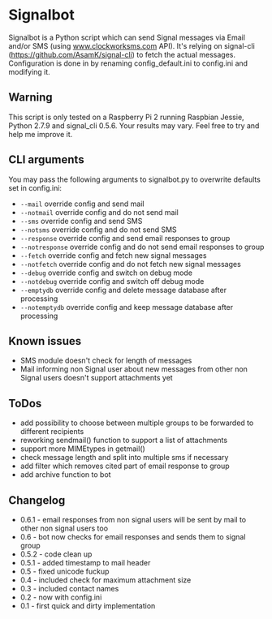 # Signalbot

Signalbot is a Python script which can send Signal messages via Email and/or SMS (using www.clockworksms.com API). It's relying on signal-cli (https://github.com/AsamK/signal-cli) to fetch the actual messages. Configuration is done in by renaming config_default.ini to config.ini and modifying it.

## Warning

This script is only tested on a Raspberry Pi 2 running Raspbian Jessie, Python 2.7.9 and signal_cli 0.5.6. Your results may vary. Feel free to try and help me improve it.

## CLI arguments

You may pass the following arguments to signalbot.py to overwrite defaults set in config.ini:

- `--mail` override config and send mail
- `--notmail` override config and do not send mail
- `--sms` override config and send SMS
- `--notsms` override config and do not send SMS
- `--response` override config and send email responses to group
- `--notresponse` override config and do not send email responses to group
- `--fetch` override config and fetch new signal messages
- `--notfetch` override config and do not fetch new signal messages
- `--debug` override config and switch on debug mode
- `--notdebug` override config and switch off debug mode
- `--emptydb` override config and delete message database after processing
- `--notemptydb` override config and keep message database after processing

## Known issues

- SMS module doesn't check for length of messages
- Mail informing non Signal user about new messages from other non Signal users doesn't support attachments yet

## ToDos

- add possibility to choose between multiple groups to be forwarded to different recipients
- reworking sendmail() function to support a list of attachments
- support more MIMEtypes in getmail()
- check message length and split into multiple sms if necessary
- add filter which removes cited part of email response to group
- add archive function to bot

## Changelog

- 0.6.1 - email responses from non signal users will be sent by mail to other non signal users too
- 0.6   - bot now checks for email responses and sends them to signal group
- 0.5.2 - code clean up
- 0.5.1 - added timestamp to mail header
- 0.5   - fixed unicode fuckup
- 0.4   - included check for maximum attachment size
- 0.3   - included contact names
- 0.2   - now with config.ini
- 0.1   - first quick and dirty implementation
